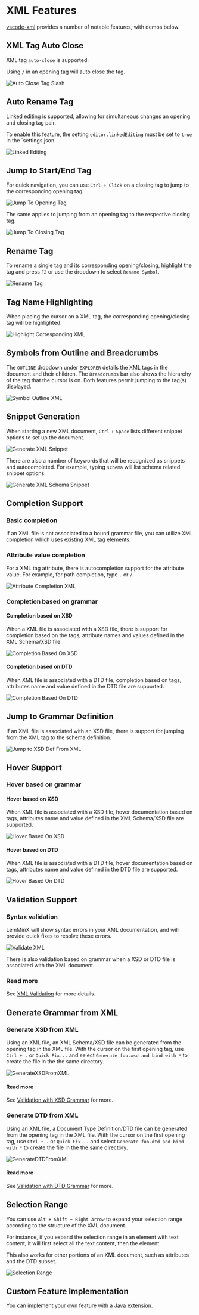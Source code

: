# XML Features

[vscode-xml](https://github.com/redhat-developer/vscode-xml) provides a number of notable features, with demos below.

## XML Tag Auto Close

XML tag `auto-close` is supported:

Using `/` in an opening tag will auto close the tag.

![Auto Close Tag Slash](../images/Features/AutoCloseTagSlashXML.gif)

## Auto Rename Tag

Linked editing is supported, allowing for simultaneous changes an opening and closing tag pair.

To enable this feature, the setting `editor.linkedEditing` must be set to `true` in the `settings.json.

![Linked Editing](../images/Features/LinkedEditingXML.gif)

## Jump to Start/End Tag

For quick navigation, you can use `Ctrl + Click` on a closing tag to jump to the corresponding opening tag.

![Jump To Opening Tag](../images/Features/JumpToOpeningTagXML.gif)

The same applies to jumping from an opening tag to the respective closing tag.

![Jump To Closing Tag](../images/Features/JumpToClosingTagXML.gif)

## Rename Tag

To rename a single tag and its corresponding opening/closing, highlight the tag and press `F2` or use the dropdown to select `Rename Symbol`.

![Rename Tag](../images/Features/RenameTagXML.gif)

## Tag Name Highlighting

When placing the cursor on a XML tag, the corresponding opening/closing tag will be highlighted.

![Highlight Corresponding XML](../images/Features/HighlightCorrespondingXML.gif)

## Symbols from Outline and Breadcrumbs

The `OUTLINE` dropdown under `EXPLORER` details the XML tags in the document and their children. The `Breadcrumbs` bar also shows the hierarchy of the tag that the cursor is on. Both features permit jumping to the tag(s) displayed.

![Symbol Outline XML](../images/Features/SymbolOutlineXML.gif)

## Snippet Generation

When starting a new XML document, `Ctrl` + `Space` lists different snippet options to set up the document.

![Generate XML Snippet](../images/Features/GenerateXMLSnippet.gif)

There are also a number of keywords that will be recognized as snippets and autocompleted. For example, typing `schema` will list schema related snippet options.

![Generate XML Schema Snippet](../images/Features/GenerateXMLSchemaSnippet.gif)

## Completion Support

### Basic completion

If an XML file is not associated to a bound grammar file, you can utilize XML completion which uses existing XML tag elements.

### Attribute value completion

For a XML tag attribute, there is autocompletion support for the attribute value. For example, for path completion, type `.` or `/`.

![Attribute Completion XML](../images/Features/AttributeCompletionXML.gif)

### Completion based on grammar

#### Completion based on XSD

When a XML file is associated with a XSD file, there is support for completion based on the tags, attribute names and values defined in the XML Schema/XSD file.

![Completion Based On XSD](../images/Features/CompletionBasedOnXSD.gif)

#### Completion based on DTD

When XML file is associated with a DTD file, completion based on tags, attributes name and value defined in the DTD file are supported.

![Completion Based On DTD](../images/Features/CompletionBasedOnDTD.gif)

## Jump to Grammar Definition

If an XML file is associated with an XSD file, there is support for jumping from the XML tag to the schema definition.

![Jump to XSD Def From XML](../images/Features/JumpToXSDDefFromXML.gif)

## Hover Support

### Hover based on grammar

#### Hover based on XSD

When XML file is associated with a XSD file, hover documentation based on tags, attributes name and value defined in the XML Schema/XSD file are supported.

![Hover Based On XSD](../images/Features/HoverBasedOnXSD.gif)

#### Hover based on DTD

When XML file is associated with a DTD file, hover documentation based on tags, attributes name and value defined in the DTD  file are supported.

![Hover Based On DTD](../images/Features/HoverBasedOnDTD.gif)

## Validation Support

### Syntax validation

LemMinX will show syntax errors in your XML documentation, and will provide quick fixes to resolve these errors.

![Validate XML](../images/Features/ValidationXML.gif)

There is also validation based on grammar when a XSD or DTD file is associated with the XML document.

### Read more

See [XML Validation](../Validation.md#xml-validation) for more details.

## Generate Grammar from XML

### Generate XSD from XML

Using an XML file, an XML Schema/XSD file can be generated from the opening tag in the XML file. With the cursor on the first opening tag, use `Ctrl + .` or `Quick Fix...` and select `Generate foo.xsd and bind with *` to create the file in the the same directory.

![GenerateXSDFromXML](../images/Features/GenerateXSDFromXML.gif)

#### Read more

See [Validation with XSD Grammar](../Validation.md#validation-with-xsd-grammar) for more.

### Generate DTD from XML

Using an XML file, a Document Type Definition/DTD file can be generated from the opening tag in the XML file. With the cursor on the first opening tag, use `Ctrl + .` or `Quick Fix...` and select `Generate foo.dtd and bind with *` to create the file in the the same directory.

![GenerateDTDFromXML](../images/Features/GenerateDTDFromXML.gif)

#### Read more

See [Validation with DTD Grammar](../Validation.md#validation-with-dtd-grammar) for more.

## Selection Range

You can use `Alt + Shift + Right Arrow` to expand your selection range according to the structure of the XML document.

For instance, if you expand the selection range in an element with text content, it will first select all the text content, then the element.

This also works for other portions of an XML document, such as attributes and the DTD subset.

![Selection Range](../images/Features/SelectionRange.gif)

## Custom Feature Implementation

You can implement your own feature with a [Java extension](../Extensions.md).
